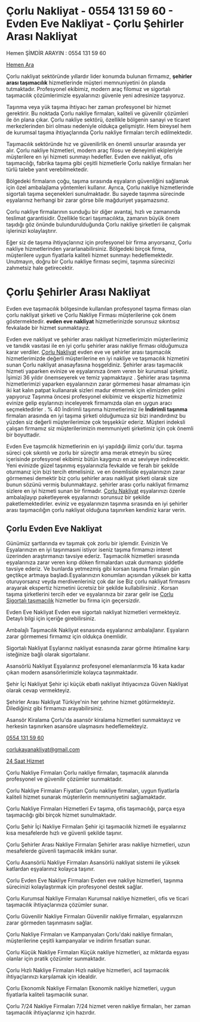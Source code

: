 <h1 class="mb-1">Çorlu Nakliyat - 0554 131 59 60 - Evden Eve Nakliyat - Çorlu Şehirler Arası Nakliyat</h1>
Hemen ŞİMDİR ARAYIN : 0554 131 59 60

<a href="https://api.whatsapp.com/send?phone=905541315960&text=Merhaba%20%C3%87orlu%20Nakliye%20Fiyat%C4%B1%20Almak%20%C4%B0stiyorum%20!" class="uk-button uk-button-primary uk-border-rounded uk-visible@m"><i class="fas fa-scroll uk-margin-small-right"></i>Hemen Ara</a>

<p>Çorlu nakliyat sektöründe yıllardır lider konumda bulunan firmamız, <strong>şehirler arası taşımacılık</strong> hizmetlerinde müşteri memnuniyetini ön planda tutmaktadır. Profesyonel ekibimiz, modern araç filomuz ve sigortalı taşımacılık çözümlerimizle eşyalarınızı güvenle yeni adresinize taşıyoruz.</p>
<p>Taşınma veya yük taşıma ihtiyacı her zaman profesyonel bir hizmet gerektirir. Bu noktada Çorlu nakliye firmaları, kaliteli ve güvenilir çözümleri ile ön plana çıkar. Çorlu nakliye sektörü, özellikle bölgenin sanayi ve ticaret merkezlerinden biri olması nedeniyle oldukça gelişmiştir. Hem bireysel hem de kurumsal taşıma ihtiyaçlarında Çorlu nakliye firmaları tercih edilmektedir.

Taşımacılık sektöründe hız ve güvenilirlik en önemli unsurlar arasında yer alır. Çorlu nakliye hizmetleri, modern araç filosu ve deneyimli ekipleriyle müşterilere en iyi hizmeti sunmayı hedefler. Evden eve nakliyat, ofis taşımacılığı, fabrika taşıma gibi çeşitli hizmetlerle Çorlu nakliye firmaları her türlü talebe yanıt verebilmektedir.

Bölgedeki firmaların çoğu, taşıma sırasında eşyaların güvenliğini sağlamak için özel ambalajlama yöntemleri kullanır. Ayrıca, Çorlu nakliye hizmetlerinde sigortalı taşıma seçenekleri sunulmaktadır. Bu sayede taşınma sürecinde eşyalarınız herhangi bir zarar görse bile mağduriyet yaşamazsınız.

Çorlu nakliye firmalarının sunduğu bir diğer avantaj, hızlı ve zamanında teslimat garantisidir. Özellikle ticari taşımacılıkta, zamanın büyük önem taşıdığı göz önünde bulundurulduğunda Çorlu nakliye şirketleri ile çalışmak işlerinizi kolaylaştırır.

Eğer siz de taşıma ihtiyaçlarınız için profesyonel bir firma arıyorsanız, Çorlu nakliye hizmetlerinden yararlanabilirsiniz. Bölgedeki birçok firma, müşterilere uygun fiyatlarla kaliteli hizmet sunmayı hedeflemektedir. Unutmayın, doğru bir Çorlu nakliye firması seçimi, taşınma sürecinizi zahmetsiz hale getirecektir.</p>

<h1 class="mb-1">Çorlu Şehirler Arası Nakliyat</h1>
                    <p class="ortala">Evden eve taşımacılık bölgesinde kullanılan profesyonel taşıma firması olan çorlu nakliyat şirketi ve Çorlu Nakliye Firması müşterilerine çok önem göstermektedir. <b>evden eve nakliyat</b> hizmetlerinizde  sorunsuz sıkıntısız fevkalade bir hizmet  sunmaktayız.</p>
<p>Evden eve nakliyat ve şehirler arası nakliyat hizmetlerimizin müşterilerimiz ve tanıdık  vasıtasi ile en iyi çorlu şehirler arası nakliye firması olduğumuza karar verdiler.  <a href="https://corlukayanakliyat.com/" > Çorlu Nakliyat</a> evden eve  ve şehirler arası taşımacılık hizmetlerimizde değerli müşterilerine en iyi nakliye ve taşımacılık hizmetini sunan Çorlu nakliyat anasayfasına hoşgeldiniz. Şehirler arası taşımacılık hizmeti yaparken evinize ve eşyalarınıza önem veren bir kurumsal şirketiz. İşimizi 36 yıldır önemseyerek ve temiz yapmaktayız . Şehirler arası taşınma hizmetlerimizi yaparken eşyalarınızın zarar görmemesi hasar almaması için iki kat kalın patpat kullanarak sizleri madur etmemek için elimizden gelini yapıyoruz Taşınma öncesi profesyonel ekibimiz ve ekspertiz hizmetimiz evinize gelip eşylarınızı inceleyerek firmamızda olan en uygun aracı seçmektedirler . % 40 İndirimli taşınma hizmetlerimiz ile <b>İndirimli taşınma</b> firmaları arasında en iyi taşıma şirketi olduğumuza siz bizi inandırdınız bu yüzden siz değerli müşterilerimize çok teşşekkür ederiz. Müşteri indeksli çalışan firmamız siz müşterilerimizin memmuniyeti  şirketimiz için çok önemli bir boyuttadir.</p>
  
  <p> Evden Eve taşımcılık hizmetlerinin en iyi yapıldığı ilimiz çorlu'dur. taşıma süreci çok sıkıntılı ve zorlu bir süreçtir ama merak etmeyin bu süreç içerisinde profesyonel ekibimiz bütün kaygınızı en az seviyeye indirecektir. Yeni evinizde güzel taşınmış eşyalarınızla fevkalde ve ferah bir şekilde oturmanız için bizi tercih etmelisiniz. ve en önemliside eşyalarınızın zarar görmemesi demektir biz çorlu şehirler arası nakliyat şirketi olarak size bunun sözünü vermiş bulunmaktayız. şehirler arası çorlu nakliyat firmamız sizlere en iyi hizmeti sunan bir firmadır. <a href="https://corlukayanakliyat.com/" > Çorlu Nakliyat</a> eşyalarınızı özenle ambalajlayıp  paketleyerek eşyalarınızı sorunsuz bir şekilde paketlemektedirler. eviniz ve eşyalarınızın taşınma sırasında en iyi şehirler arası taşımacılığın çorlu nakliyat olduğuna  taşınırken kendiniz karar verin.</p>
<h2 class="mb-1">Çorlu Evden Eve Nakliyat</h2>
                    <p class="ortala"> Günümüz şartlarında ev taşımak çok zorlu bir işlemdir. Evinizin Ve Eşyalarınızın  en iyi taşınmasıni istiyor iseniz taşıma firmamızı interet üzerinden araştırmanızı tavsiye ederiz. Taşımacılık hizmetleri sırasında eşyalarınıza zarar veren kırıp döken firmalardan uzak durmanızı şiddetle tavsiye ederiz. Ve bunlarda yetmezmiş gibi korsan taşıma firmaları gün geçtikçe artmaya başladı.Eşyalarınızın konumları açısından yüksek bir katta oturuyorsanız veyda merdivenleriniz çok dar ise  Biz çorlu nakliyat firmasını arayarak ekspertiz hizmetini ücretsiz bir şekilde kullabilirsiniz . Korsan taşıma şirketlerini tercih eder ve eşyalarınıza bir zarar gelir ise <a href="https://corlukayanakliyat.com/" >Çorlu Sigortalı taşımacılık</a> hizmetler bu firma için geçersizdir. </p>

        

Evden Eve Nakliyat
Evden eve sigortalı nakliyat hizmetleri vermekteyiz. Detaylı bilgi için içeriğe girebilirsiniz.


Ambalajlı Taşımacılık
Nakliyat esnasında eşyalarınız ambalajlanır. Eşyaların zarar görmemesi firmamız için oldukça önemlidir.


Sigortalı Nakliyat
Eşylarınız nakliyat esnasında zarar görme ihtimaline karşı isteğinize bağlı olarak sigortalanır.


Asansörlü Nakliyat
Eşyalarınız profesyonel elemanlarımızla 16 kata kadar çıkan modern asansörlerimizle kolayca taşınmaktadır.


Şehir İçi Nakliyat
Şehir içi küçük ebatlı nakliyat ihtiyacınıza Güven Nakliyat olarak cevap vermekteyiz.



Şehirler Arası Nakliyat
Türkiye'nin her şehrine hizmet götürmekteyiz. Dilediğiniz gibi firmamızı arayabilirsiniz.


Asansör Kiralama
Çorlu'da asansör kiralama hizmetleri sunmaktayız ve herkesin taşınırken asansöre ulaşmasını hedeflemekteyiz.

        
<div class="card card-body p-2">
                            <div class="hstack gap-4 d-flex justify-content-center">
                                <div class="d-none d-lg-block">
                                    <a href="tel:05541315960" title="Çorlu Nakliyat Telefon Numaraları" class="d-flex align-items-center text-decoration-none">
                                        <div class="icon-wrap icon-wrap-small flex-shrink-0 me-1">
                                            <i class="fas fa-phone fa-lg text-info"></i>
                                        </div>
                                        <p class="small text-info mb-0">0554 131 59 60</p>
                                    </a>
                                </div>
                                <div class="vr d-none d-lg-block"></div>
                                <div>
                                    <a href="mailto:corlunakliyat@gmail.com" title="Çorlu Nakliyat Mail Hesabı" class="d-flex align-items-center text-decoration-none">
                                        <div class="icon-wrap icon-wrap-small flex-shrink-0 me-1">
                                            <i class="fas fa-envelope-open-text fa-lg text-info"></i>
                                        </div>
                                        <p class="small text-info mb-0">corlukayanakliyat@gmail.com</p>
                                    </a>
                                </div>
                                <div class="vr d-none d-md-block"></div>
                                <div class="d-none d-md-block">
                                    <a href="tel://05541315960" title="Çorlu Nakliyat Müşteri Hizmetleri" class="d-flex align-items-center text-decoration-none">
                                        <div class="icon-wrap icon-wrap-small flex-shrink-0 me-1">
                                            <i class="fas fa-comment-dots fa-lg text-info"></i>
                                        </div>
                                        <p class="small text-info mb-0">24 Saat Hizmet</p>
                                    </a>
                                </div>
                            </div>
                        </div>

Çorlu Nakliye Firmaları
Çorlu nakliye firmaları, taşımacılık alanında profesyonel ve güvenilir çözümler sunmaktadır.

Çorlu Nakliye Firmaları Fiyatları
Çorlu nakliye firmaları, uygun fiyatlarla kaliteli hizmet sunarak müşterilerin memnuniyetini sağlamaktadır.

Çorlu Nakliye Firmaları Hizmetleri
Ev taşıma, ofis taşımacılığı, parça eşya taşımacılığı gibi birçok hizmet sunulmaktadır.

Çorlu Şehir İçi Nakliye Firmaları
Şehir içi taşımacılık hizmeti ile eşyalarınız kısa mesafelerde hızlı ve güvenli şekilde taşınır.

Çorlu Şehirler Arası Nakliye Firmaları
Şehirler arası nakliye hizmetleri, uzun mesafelerde güvenli taşımacılık imkânı sunar.

Çorlu Asansörlü Nakliye Firmaları
Asansörlü nakliyat sistemi ile yüksek katlardan eşyalarınız kolayca taşınır.

Çorlu Evden Eve Nakliye Firmaları
Evden eve nakliye hizmetleri, taşınma sürecinizi kolaylaştırmak için profesyonel destek sağlar.

Çorlu Kurumsal Nakliye Firmaları
Kurumsal nakliye hizmetleri, ofis ve ticari taşımacılık ihtiyaçlarınıza çözümler sunar.

Çorlu Güvenilir Nakliye Firmaları
Güvenilir nakliye firmaları, eşyalarınızın zarar görmeden taşınmasını sağlar.

Çorlu Nakliye Firmaları ve Kampanyaları
Çorlu'daki nakliye firmaları, müşterilerine çeşitli kampanyalar ve indirim fırsatları sunar.

Çorlu Küçük Nakliye Firmaları
Küçük nakliye hizmetleri, az miktarda eşyası olanlar için pratik çözümler sunmaktadır.

Çorlu Hızlı Nakliye Firmaları
Hızlı nakliye hizmetleri, acil taşımacılık ihtiyaçlarınızı karşılamak için idealdir.

Çorlu Ekonomik Nakliye Firmaları
Ekonomik nakliye hizmetleri, uygun fiyatlarla kaliteli taşımacılık sunar.

Çorlu 7/24 Nakliye Firmaları
7/24 hizmet veren nakliye firmaları, her zaman taşımacılık ihtiyaçlarınız için hazırdır.

